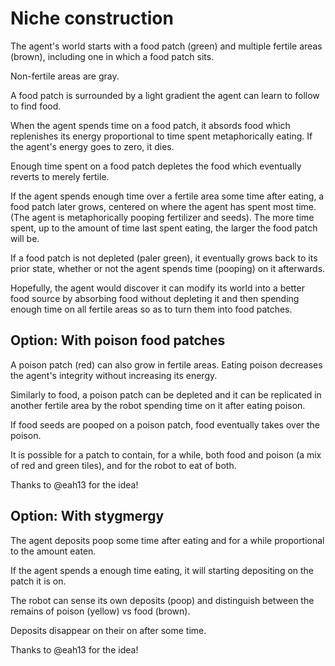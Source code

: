 # Niche construction

The agent's world starts with a food patch (green) and multiple fertile areas (brown), including one in which a food patch sits.

Non-fertile areas are gray.

A food patch is surrounded by a light gradient the agent can learn to follow to find food.

When the agent spends time on a food patch, it absords food which replenishes its energy proportional to time spent metaphorically eating. If the agent's energy goes to zero, it dies.

Enough time spent on a food patch depletes the food which eventually reverts to merely fertile.

If the agent spends enough time over a fertile area some time after eating, a food patch later grows, centered on where the agent has spent most time. (The agent is metaphorically pooping fertilizer and seeds). The more time spent, up to the amount of time last spent eating, the larger the food patch will be.

If a food patch is not depleted (paler green), it eventually grows back to its prior state, whether or not the agent spends time (pooping) on it afterwards.

Hopefully, the agent would discover it can modify its world into a better food source by absorbing food without depleting it and then spending enough time on all fertile areas so as to turn them into food patches.

## Option: With poison food patches

A poison patch (red) can also grow in fertile areas. Eating poison decreases the agent's integrity without increasing its energy.

Similarly to food, a poison patch can be depleted and it can be replicated in another fertile area by the robot spending time on it after eating poison.

If food seeds are pooped on a poison patch, food eventually takes over the poison.

It is possible for a patch to contain, for a while, both food and poison (a mix of red and green tiles), and for the robot to eat of both.

Thanks to @eah13 for the idea!

## Option: With stygmergy

The agent deposits poop some time after eating and for a while proportional to the amount eaten.

If the agent spends a enough time eating, it will starting depositing on the patch it is on.

The robot can sense its own deposits (poop) and distinguish between the remains of poison (yellow) vs food (brown).

Deposits disappear on their on after some time.

Thanks to @eah13 for the idea!
